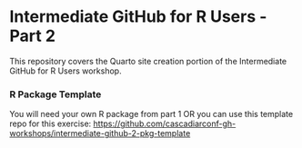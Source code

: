 # Intermediate GitHub for R Users - Part 2
This repository covers the Quarto site creation portion of the Intermediate GitHub for R Users workshop.

### R Package Template
You will need your own R package from part 1 OR you can use this template repo for this exercise:
https://github.com/cascadiarconf-gh-workshops/intermediate-github-2-pkg-template
